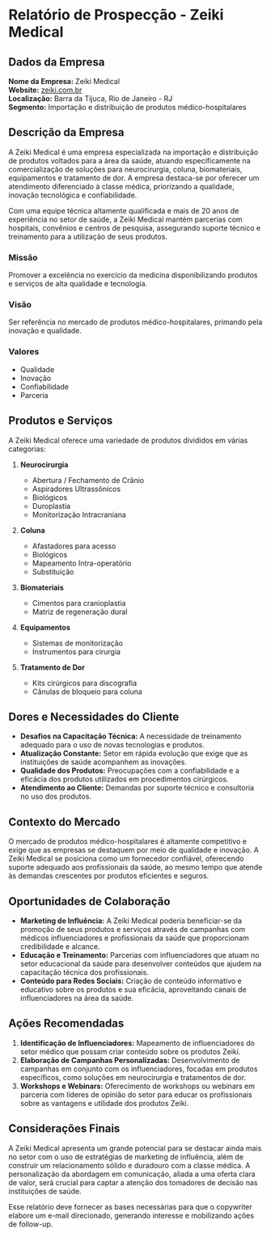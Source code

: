# Relatório de Prospecção - Zeiki Medical

## Dados da Empresa
**Nome da Empresa:** Zeiki Medical  
**Website:** [zeiki.com.br](http://www.zeiki.com.br)  
**Localização:** Barra da Tijuca, Rio de Janeiro - RJ  
**Segmento:** Importação e distribuição de produtos médico-hospitalares  

## Descrição da Empresa
A Zeiki Medical é uma empresa especializada na importação e distribuição de produtos voltados para a área da saúde, atuando especificamente na comercialização de soluções para neurocirurgia, coluna, biomateriais, equipamentos e tratamento de dor. A empresa destaca-se por oferecer um atendimento diferenciado à classe médica, priorizando a qualidade, inovação tecnológica e confiabilidade. 

Com uma equipe técnica altamente qualificada e mais de 20 anos de experiência no setor de saúde, a Zeiki Medical mantém parcerias com hospitais, convênios e centros de pesquisa, assegurando suporte técnico e treinamento para a utilização de seus produtos.

### Missão
Promover a excelência no exercício da medicina disponibilizando produtos e serviços de alta qualidade e tecnologia.

### Visão
Ser referência no mercado de produtos médico-hospitalares, primando pela inovação e qualidade.

### Valores
- Qualidade
- Inovação
- Confiabilidade
- Parceria

## Produtos e Serviços
A Zeiki Medical oferece uma variedade de produtos divididos em várias categorias:

1. **Neurocirurgia**
   - Abertura / Fechamento de Crânio
   - Aspiradores Ultrassônicos
   - Biológicos
   - Duroplastia
   - Monitorização Intracraniana

2. **Coluna**
   - Afastadores para acesso
   - Biológicos
   - Mapeamento Intra-operatório
   - Substituição

3. **Biomateriais**
   - Cimentos para cranioplastia
   - Matriz de regeneração dural

4. **Equipamentos**
   - Sistemas de monitorização
   - Instrumentos para cirurgia

5. **Tratamento de Dor**
   - Kits cirúrgicos para discografia
   - Cânulas de bloqueio para coluna

## Dores e Necessidades do Cliente
- **Desafios na Capacitação Técnica:** A necessidade de treinamento adequado para o uso de novas tecnologias e produtos.
- **Atualização Constante:** Setor em rápida evolução que exige que as instituições de saúde acompanhem as inovações.
- **Qualidade dos Produtos:** Preocupações com a confiabilidade e a eficácia dos produtos utilizados em procedimentos cirúrgicos.
- **Atendimento ao Cliente:** Demandas por suporte técnico e consultoria no uso dos produtos.

## Contexto do Mercado
O mercado de produtos médico-hospitalares é altamente competitivo e exige que as empresas se destaquem por meio de qualidade e inovação. A Zeiki Medical se posiciona como um fornecedor confiável, oferecendo suporte adequado aos profissionais da saúde, ao mesmo tempo que atende às demandas crescentes por produtos eficientes e seguros.

## Oportunidades de Colaboração
- **Marketing de Influência:** A Zeiki Medical poderia beneficiar-se da promoção de seus produtos e serviços através de campanhas com médicos influenciadores e profissionais da saúde que proporcionam credibilidade e alcance.
- **Educação e Treinamento:** Parcerias com influenciadores que atuam no setor educacional da saúde para desenvolver conteúdos que ajudem na capacitação técnica dos profissionais.
- **Conteúdo para Redes Sociais:** Criação de conteúdo informativo e educativo sobre os produtos e sua eficácia, aproveitando canais de influenciadores na área da saúde.

## Ações Recomendadas
1. **Identificação de Influenciadores:** Mapeamento de influenciadores do setor médico que possam criar conteúdo sobre os produtos Zeiki.
2. **Elaboração de Campanhas Personalizadas:** Desenvolvimento de campanhas em conjunto com os influenciadores, focadas em produtos específicos, como soluções em neurocirurgia e tratamentos de dor.
3. **Workshops e Webinars:** Oferecimento de workshops ou webinars em parceria com líderes de opinião do setor para educar os profissionais sobre as vantagens e utilidade dos produtos Zeiki.

## Considerações Finais
A Zeiki Medical apresenta um grande potencial para se destacar ainda mais no setor com o uso de estratégias de marketing de influência, além de construir um relacionamento sólido e duradouro com a classe médica. A personalização da abordagem em comunicação, aliada a uma oferta clara de valor, será crucial para captar a atenção dos tomadores de decisão nas instituições de saúde. 

Esse relatório deve fornecer as bases necessárias para que o copywriter elabore um e-mail direcionado, generando interesse e mobilizando ações de follow-up.
